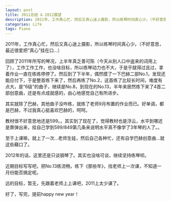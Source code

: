 ```yaml
---
layout: post
title: 2011总结 & 2012展望
description: 2011年，工作真心忙，然后又真心迷上摄影，所以练琴时间真心少。（不好意思，最近很爱把“真心”挂在口...）
categories: Life
tags: Piano
---
```

2011年，工作真心忙，然后又真心迷上摄影，所以练琴时间真心少。（不好意思，最近很爱把“真心”挂在口...）

回顾了2011年所写的琴况，上半年真乏善可陈（今天从别人口中盗来的词用上了），工作工作工作，也没啥目标，所以练琴动力也不大，于是乎就得过且过，拿着作业一直在练练停停了。然后到了下半年，偶然摸了一下巴赫二部No.1，发现还能应付下，于是整首练下来了，然后再练了No.2，这首练了比较长时间，难度有点大，是“6级”的曲子，继续是No.8，到现在的No.13，半年来居然练下来了4首二部创意曲，还是有点成就感的，由心地感觉自己有所进步。

其实就除了巴赫，其他曲子没咋练，就练了老师9月布置的作业而已。好单调，都是巴赫，不过我真心挺喜欢巴赫的，呵呵。

教材很不好意思地还是599。。其实到了现在了，觉得教材也是浮云，水平到哪还是靠弹出来，挂自己学到599/849第几条来说明水平真不像学了3年琴的人了。。

至于上课嘛，就上了一次...老师生娃，然后自己各种忙，还有自学巴赫创意曲...就这些藉口了。

2012年的话，这里还是只谈钢琴了。其实也没啥可谈，继续坚持练琴呗。

近期目标写写吧，把No.13练流畅，练下《那些年》，找老师上一次课，不知道一月份能否搞定呢。

远的目标，暂无，先跟着老师上上课吧，2011上太少课了。

好了，写完，提前happy new year！